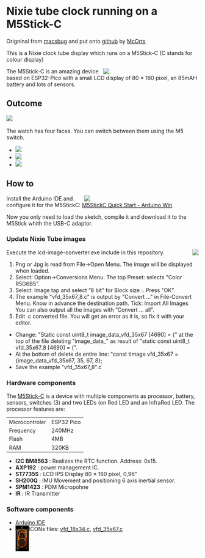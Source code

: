 # Nixie tube clock running on a M5Stick-C
Origninal from [macsbug](https://macsbug.wordpress.com/2019/06/06/m5stickc-nixie-tube-clock/)
and put onto [github](https://github.com/McOrts/M5StickC_Nixie_tube_Clock) by [McOrts](https://github.com/McOrts) 

This is a Nixie clock tube display which runs on a M5Stick-C (C stands for colour display)

<img src="https://github.com/beamzer/M5StickC_Nixie_tube_Clock/blob/master/images/M5Stick-C.jpg" width="250" align="right" />
The M5Stick-C is an amazing device based on ESP32-Pico with a small LCD display of 80 × 160 pixel, an 85mAH battery and lots of sensors. 

## Outcome

<img src="https://github.com/beamzer/M5StickC_Nixie_tube_Clock/blob/master/images/Nixie_Clock_M5StickC.gif" width="300"/>

The watch has four faces. You can switch between them using the M5 switch.
- <img src="https://github.com/beamzer/M5StickC_Nixie_tube_Clock/blob/master/images/Nixie_Clock_M5StickC_m1.gif" width="200"/>
- <img src="https://github.com/beamzer/M5StickC_Nixie_tube_Clock/blob/master/images/Nixie_Clock_M5StickC_m2.gif" width="200"/>
- <img src="https://github.com/beamzer/M5StickC_Nixie_tube_Clock/blob/master/images/Nixie_Clock_M5StickC_m3.gif" width="200"/>

## How to

<img src="hhttps://github.com/beamzer/M5StickC_Nixie_tube_Clock/blob/master/images/M5Stick_Arduino_IDE.PNG" width="300" align="right" />

Install the Arduino IDE and configure it for the M5StickC: [M5StickC Quick Start - Arduino Win](https://docs.m5stack.com/#/en/quick_start/m5stickc/m5stickc_quick_start_with_arduino_Windows?id=_2-copy-the-following-esp32-boards-manager-url-to-additional-boards-manager-urls-hit-ok) 

Now you only need to load the sketch, compile it and download it to the M5Stick whith the USB-C adaptor. 

### Update Nixie Tube images

<img src="hhttps://github.com/beamzer/M5StickC_Nixie_tube_Clock/blob/master/lcd-image-converter/lcd_convert_s.jpg" align="right" />

Execute the lcd-image-converter.exe include in this repository.
1. Png or Jpg is read from File->Open Menu. The image will be displayed when loaded. 
2. Select: Option->Conversions Menu. The top Preset: selects "Color R5G6B5". 
3. Select: Image tap and select “8 bit” for Block size :. Press "OK". 
4. The example "vfd_35x67_8.c" is output by "Convert ..." in File-Convert Menu. 
Know in advance the destination path. 
Tick: Import All Images You can also output all the images with “Convert ... all”. 
5. Edit .c converted file. You will get an error as it is, so fix it with your editor. 
- Change: "Static const uint8_t image_data_vfd_35x67 [4690] = {" at the top of the file deleting "image_data_" as result of "static const uint8_t vfd_35x67_8 [4690] = {". 
- At the bottom of delete de entire line: "const tImage vfd_35x67 = {image_data_vfd_35x67, 35, 67, 8};
- Save the example "vfd_35x67_8".c

### Hardware components
The [M5Stick-C](https://m5stack.com/products/stick-c) is a device with multiple components as processor, battery, sensors, switches (3) and two LEDs (on Red LED and an InfraRed LED. The processor features are:

|   |   |
|---|---|
|Microcontroler|ESP32 Pico|
|Frequency|240MHz|
|Flash|4MB|
|RAM|320KB|

- **I2C BM8563** : Realizes the RTC function. Address: 0x15. 
- **AXP192** :  power management IC. 
- **ST7735S** : LCD IPS Display 80 × 160 pixel, 0,96"
- **SH200Q** : IMU Movement and positioning 6 axis inertial sensor.
- **SPM1423** : PDM Micropohne
- **IR** : IR Transmitter

### Software components
- [Arduino IDE](https://www.hackster.io/arduino/products/arduino-ide?ref=project-8e87cc)
- ICONs files: [vfd_18x34.c](https://github.com/McOrts/M5StickC_Nixie_tube_Clock/blob/master/vfd_18x34.c), [vfd_35x67.c](https://github.com/McOrts/M5StickC_Nixie_tube_Clock/blob/master/vfd_35x67.c) <img src="https://github.com/McOrts/M5StickC_Nixie_tube_Clock/blob/master/images/vfd_35x67_5.png" align="left" />

